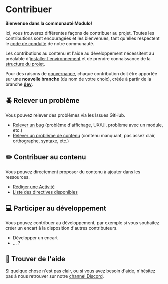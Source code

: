 # Contribuer

**Bienvenue dans la communauté Modulo!** 

Ici, vous trouverez différentes façons de contribuer au projet. Toutes les contributions sont encouragées et les bienvenues, tant qu'elles respectent le [code de conduite](https://github.com/edunumsec2/book/blob/documentation/CODE_OF_CONDUCT.md) de notre communauté.

Les contributions au contenu et l'aide au développement nécessitent au préalable d'[installer l'environnement](https://github.com/edunumsec2/book/blob/documentation/doc/installation.md) et de prendre connaissance de la [structure du projet](https://github.com/edunumsec2/book/blob/documentation/doc/structure.md).

Pour des raisons de [gouvernance](https://github.com/edunumsec2/book/blob/documentation/GOVERNANCE.md), chaque contribution doit être apportée sur une **nouvelle branche** (du nom de votre choix), créée à partir de la branche **[dev](https://github.com/edunumsec2/book/tree/dev)**.

## :beetle: Relever un problème
Vous pouvez relever des problèmes via les Issues GitHub. 

- [Relever un bug](https://github.com/edunumsec2/book/issues/new?assignees=redelman%2Cgrgvn&labels=bug&template=bug-report.yml&title=%5BBug%5D%3A+) (problème d'affichage, UX/UI, problème avec un module, etc.)
- [Relever un problème de contenu](https://github.com/edunumsec2/book/issues/new?assignees=elliotvaucher&labels=contenu&template=suggestion-contenu.yml&title=%5BContenu%5D%3A+) (contenu manquant, pas assez clair, orthographe, syntaxe, etc.)

## :pencil2: Contribuer au contenu
Vous pouvez directement proposer du contenu à ajouter dans les ressources.

  - [Rédiger une Activité](https://github.com/edunumsec2/book/blob/documentation/doc/activite.md)
  - [Liste des directives disponibles](https://github.com/edunumsec2/book/blob/documentation/doc/directives.md)

## :computer: Participer au développement
Vous pouvez contribuer au développement, par exemple si vous souhaitez créer un encart à la disposition d'autres contributeurs.
  - Développer un encart
  - ... ?

## :raising_hand: Trouver de l'aide
Si quelque chose n'est pas clair, ou si vous avez besoin d'aide, n'hésitez pas à nous retrouver sur notre [channel Discord](https://discord.gg/b8qu79t6HQ).
